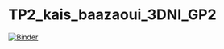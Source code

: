 # TP2_kais_baazaoui_3DNI_GP2 









[![Binder](https://mybinder.org/badge_logo.svg)](https://mybinder.org/v2/gh/kaisbaazaoui/TP2_kais_baazaoui_3DNI_GP2/main?filepath=TP_N%C2%B02_Segmentation.ipynb)
